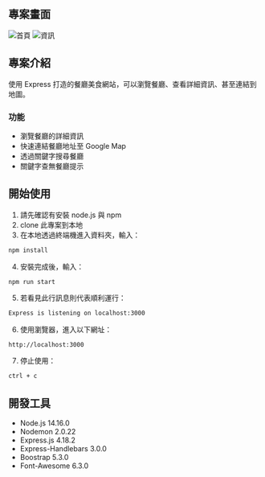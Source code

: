 ## 專案畫面

![首頁](./public/images/home.jpeg)
![資訊](./public/images/show.jpeg)

## 專案介紹

使用 Express 打造的餐廳美食網站，可以瀏覽餐廳、查看詳細資訊、甚至連結到地圖。

### 功能

- 瀏覽餐廳的詳細資訊
- 快速連結餐廳地址至 Google Map
- 透過關鍵字搜尋餐廳
- 關鍵字查無餐廳提示

## 開始使用

1. 請先確認有安裝 node.js 與 npm
2. clone 此專案到本地
3. 在本地透過終端機進入資料夾，輸入：

```bash
npm install
```

4. 安裝完成後，輸入：

```bash
npm run start
```

5. 若看見此行訊息則代表順利運行：

```bash
Express is listening on localhost:3000
```

6. 使用瀏覽器，進入以下網址：

```
http://localhost:3000
```

7. 停止使用：

```bash
ctrl + c
```

## 開發工具

- Node.js 14.16.0
- Nodemon 2.0.22
- Express.js 4.18.2
- Express-Handlebars 3.0.0
- Boostrap 5.3.0
- Font-Awesome 6.3.0
